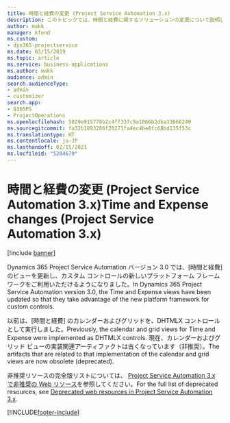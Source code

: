 ```yaml
---
title: 時間と経費の変更 (Project Service Automation 3.x)
description: このトピックでは、時間と経費に関するソリューションの変更について説明します。
author: makk
manager: kfend
ms.custom:
- dyn365-projectservice
ms.date: 03/15/2019
ms.topic: article
ms.service: business-applications
ms.author: makk
audience: admin
search.audienceType:
- admin
- customizer
search.app:
- D365PS
- ProjectOperations
ms.openlocfilehash: 5829e915778b2c4ff337c9a1866b2dba33666249
ms.sourcegitcommit: fa32b1893286f20271fa4ec4be8fc68bd135f53c
ms.translationtype: HT
ms.contentlocale: ja-JP
ms.lasthandoff: 02/15/2021
ms.locfileid: "5284679"
---
```

# <a name="time-and-expense-changes-project-service-automation-3x"></a><span data-ttu-id="ab955-103">時間と経費の変更 (Project Service Automation 3.x)</span><span class="sxs-lookup"><span data-stu-id="ab955-103">Time and Expense changes (Project Service Automation 3.x)</span></span>

[!include [banner](../../includes/psa-now-project-operations.md)]

<span data-ttu-id="ab955-104">Dynamics 365 Project Service Automation バージョン 3.0 では、[時間と経費] のビューを更新し、カスタム コントロールの新しいプラットフォーム フレームワークをご利用いただけるようになりました。</span><span class="sxs-lookup"><span data-stu-id="ab955-104">In Dynamics 365 Project Service Automation version 3.0, the Time and Expense views have been updated so that they take advantage of the new platform framework for custom controls.</span></span>

<span data-ttu-id="ab955-105">以前は、[時間と経費] のカレンダーおよびグリッドを、DHTMLX コントロールとして実行しました。</span><span class="sxs-lookup"><span data-stu-id="ab955-105">Previously, the calendar and grid views for Time and Expense were implemented as DHTMLX controls.</span></span> <span data-ttu-id="ab955-106">現在、カレンダーおよびグリッド ビューの実装関連アーティファクトは古くなっています（非推奨）。</span><span class="sxs-lookup"><span data-stu-id="ab955-106">The artifacts that are related to that implementation of the calendar and grid views are now obsolete (deprecated).</span></span>

<span data-ttu-id="ab955-107">非推奨リソースの完全版リストについては、 [Project Service Automation 3.x で非推奨の Web リソース](web-resources-deprecated-v3.x.md)を参照してください。</span><span class="sxs-lookup"><span data-stu-id="ab955-107">For the full list of deprecated resources, see [Deprecated web resources in Project Service Automation 3.x](web-resources-deprecated-v3.x.md).</span></span>


[!INCLUDE[footer-include](../../includes/footer-banner.md)]
